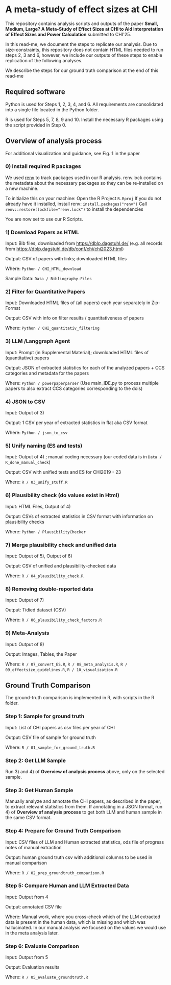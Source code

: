 # A meta-study of effect sizes at CHI

This repository contains analysis scripts and outputs of the paper **Small, Medium, Large? A Meta-Study of Effect Sizes
at CHI to Aid Interpretation of Effect Sizes and Power Calculation** submitted to CHI'25.

In this read-me, we document the steps to replicate our analysis. Due to size-constraints, this repository does not
contain HTML files needed to run steps 2, 3 and 6, however, we include our outputs of these steps to enable
replication of the following analyses.

We describe the steps for our ground truth comparison at the end of this read-me

## Required software

Python is used for Steps 1, 2, 3, 4, and 6. All requirements are consolidated into a single file located in the Python
folder.

R is used for Steps 5, 7, 8, 9 and 10. Install the necessary R packages using the script provided in Step 0.

## Overview of analysis process

For additional visualization and guidance, see Fig. 1 in the paper

### 0) Install required R packages

We used [renv](https://rstudio.github.io/renv/articles/renv.html) to track packages used in our R analysis. renv.lock
contains the metadata about the necessary packages so they can be re-installed on a new machine.

To initialize this on your machine:
Open the R Project `R.Rproj`
If you do not already have it installed, install renv: `install.packages("renv")`
Call `renv::restore(lockfile="renv.lock")` to install the dependencies

You are now set to use our R Scripts.

### 1)  Download Papers as HTML

Input: Bib files, downloaded from https://dblp.dagstuhl.de/ (e.g. all records
from https://dblp.dagstuhl.de/db/conf/chi/chi2023.html)

Output: CSV of papers with links; downloaded HTML files

Where: `Python / CHI_HTML_download`

Sample Data: `Data / Bibliography-Files`

### 2)  Filter for Quantitative Papers

Input: Downloaded HTML files of (all papers) each year separately in Zip-Format

Output: CSV with info on filter results / quantitativeness of papers

Where: `Python / CHI_quantitativ_filtering`

### 3)  LLM /Langgraph Agent

Input: Prompt (in Supplemental Material); downloaded HTML files of (quantitative) papers

Output: JSON of extracted statistics for each of the analyzed papers + CCS categories and metadata for the papers

Where: `Python / powerpaperparser` (Use main_IDE.py to process multiple papers to also extract CCS categories corresponding to the dois)

### 4)  JSON to CSV

Input: Output of 3)

Output: 1 CSV per year of extracted statistics in flat aka CSV format

Where: `Python / json_to_csv`

### 5)  Unify naming (ES and tests)

Input: Output of 4) ; manual coding necessary (our coded data is in `Data / R_done_manual_check`)

Output: CSV with unified tests and ES for CHI2019 - 23

Where: `R / 03_unify_stuff.R`

### 6)  Plausibility check (do values exist in Html)

Input: HTML Files, Output of 4)

Output: CSVs of extracted statistics in CSV format with information on plausibility checks

Where: `Python / PlausibilityChecker`

### 7)  Merge plausibility check and unified data

Input: Output of 5), Output of 6)

Output: CSV of unified and plausibility-checked data

Where: `R / 04_plausibility_check.R`

### 8)  Removing double-reported data

Input: Output of 7)

Output: Tidied dataset (CSV)

Where: `R / 06_plausibility_check_factors.R`

### 9)  Meta-Analysis

Input: Output of 8)

Output: Images, Tables, the Paper

Where: `R / 07_convert_ES.R`, `R / 08_meta_analysis.R`, `R / 09_effectsize_guidelines.R`, `R / 10_visualization.R`


## Ground Truth Comparison

The ground-truth comparison is implemented in R, with scripts in the R folder.

### Step 1: Sample for ground truth

Input: List of CHI papers as csv files per year of CHI

Output: CSV file of sample for ground truth

Where: `R / 01_sample_for_ground_truth.R`

### Step 2: Get LLM Sample

Run 3) and 4) of **Overview of analysis process** above, only on the selected sample.

### Step 3: Get Human Sample

Manually analyze and annotate the CHI papers, as described in the paper, to extract relevant statistics from them.
If annotating in a JSON format, run 4) of **Overview of analysis process** to get both LLM and human sample in the same
CSV format.

### Step 4: Prepare for Ground Truth Comparison

Input: CSV files of LLM and Human extracted statistics, ods file of progress notes of manual extraction

Output: human ground truth csv with additional columns to be used in manual comparison

Where: `R / 02_prep_groundtruth_comparison.R`

### Step 5: Compare Human and LLM Extracted Data

Input: Output from 4

Output: annotated CSV file

Where: Manual work, where you cross-check which of the LLM extracted data is present in the human data, which is missing
and which was hallucinated. In our manual analysis we focused on the values we would use in the meta analysis later.

### Step 6: Evaluate Comparison

Input: Output from 5

Output: Evaluation results

Where: `R / 05_evaluate_groundtruth.R`


